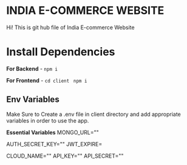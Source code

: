 # INDIA E-COMMERCE WEBSITE

Hi! This is git hub file of India E-commerce Website 

# Install Dependencies

**For Backend** - `npm i`

**For Frontend** - `cd client` ` npm i`

## Env Variables

Make Sure to Create a .env file in client directory and add appropriate variables in order to use the app.

**Essential Variables**
MONGO_URL=""

AUTH_SECRET_KEY=""
JWT_EXPIRE= 

CLOUD_NAME=""
API_KEY=""
API_SECRET=""


